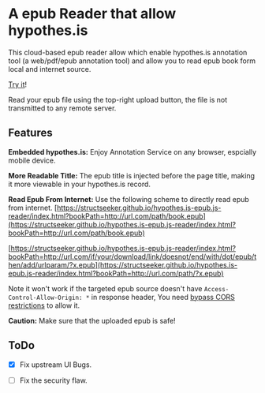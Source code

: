 # A epub Reader that allow hypothes.is

This cloud-based epub reader allow which enable hypothes.is annotation tool (a web/pdf/epub annotation tool) and allow you to read epub book form local and internet source. 

[Try it](https://structseeker.github.io/hypothes.is-epubjs-reader/)!

Read your epub file using the top-right upload button, the file is not transmitted to any remote server. 

## Features

**Embedded hypothes.is:** Enjoy Annotation Service on any browser, espcially mobile device.  

**More Readable Title:** The epub title is injected before the page title, making it more viewable in your hypothes.is record.   

**Read Epub From Internet:** Use the following scheme to directly read epub from internet.
[https://structseeker.github.io/hypothes.is-epub.js-reader/index.html?bookPath=http://url.com/path/book.epub](https://structseeker.github.io/hypothes.is-epub.js-reader/index.html?bookPath=http://url.com/path/book.epub)   

[https://structseeker.github.io/hypothes.is-epub.js-reader/index.html?bookPath=http://url.com/if/your/download/link/doesnot/end/with/dot/epub/then/add/urlparam/?x.epub](https://structseeker.github.io/hypothes.is-epub.js-reader/index.html?bookPath=http://url.com/path/?x.epub)  

Note it won't work if the targeted epub source doesn't have `Access-Control-Allow-Origin: *` in response header, You need [bypass CORS restrictions](https://chromewebstore.google.com/search/cors) to allow it.


**Caution:**  Make sure that the uploaded epub is safe!

## ToDo
 - [x] Fix upstream UI Bugs.   
 - [ ] Fix the security flaw.



